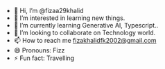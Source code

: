 - 👋 Hi, I’m @fizaa29khalid
- 👀 I’m interested in learning new things.
- 🌱 I’m currently learning Generative AI, Typescript..
- 💞️ I’m looking to collaborate on Technology world.
- 📫 How to reach me fizakhalidfk2002@gmail.com
- 😄 Pronouns: Fizz
- ⚡ Fun fact: Travelling

<!---
fizaa29khalid/fizaa29khalid is a ✨ special ✨ repository because its `README.md` (this file) appears on your GitHub profile.
You can click the Preview link to take a look at your changes.
--->
